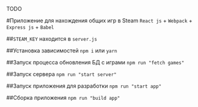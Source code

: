 TODO

#Приложение для нахождения общих игр в Steam
`React js` + `Webpack` + `Express js` + `Babel`

##`STEAM_KEY` находится в `server.js`

##Установка зависимостей
`npm i` или `yarn`

##Запуск процесса обновления БД с играми
`npm run "fetch games"`

##Запуск сервера
`npm run "start server"`

##Запуск приложения для разработки
`npm run "start app"`

##Сборка приложения
`npm run "build app"`
